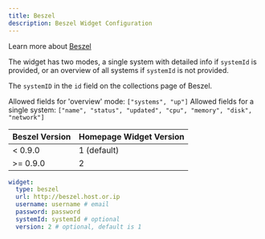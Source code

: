 ```yaml
---
title: Beszel
description: Beszel Widget Configuration
---
```


Learn more about [Beszel](https://github.com/henrygd/beszel)

The widget has two modes, a single system with detailed info if `systemId` is provided, or an overview of all systems if `systemId` is not provided.

The `systemID` in the `id` field on the collections page of Beszel.

Allowed fields for 'overview' mode: `["systems", "up"]`
Allowed fields for a single system: `["name", "status", "updated", "cpu", "memory", "disk", "network"]`

| Beszel Version | Homepage Widget Version |
| -------------- | ----------------------- |
| < 0.9.0        | 1 (default)             |
| >= 0.9.0       | 2                       |

```yaml
widget:
  type: beszel
  url: http://beszel.host.or.ip
  username: username # email
  password: password
  systemId: systemId # optional
  version: 2 # optional, default is 1
```
